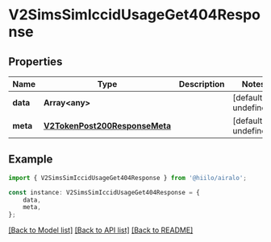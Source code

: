 # V2SimsSimIccidUsageGet404Response


## Properties

Name | Type | Description | Notes
------------ | ------------- | ------------- | -------------
**data** | **Array&lt;any&gt;** |  | [default to undefined]
**meta** | [**V2TokenPost200ResponseMeta**](V2TokenPost200ResponseMeta.md) |  | [default to undefined]

## Example

```typescript
import { V2SimsSimIccidUsageGet404Response } from '@hiilo/airalo';

const instance: V2SimsSimIccidUsageGet404Response = {
    data,
    meta,
};
```

[[Back to Model list]](../README.md#documentation-for-models) [[Back to API list]](../README.md#documentation-for-api-endpoints) [[Back to README]](../README.md)
